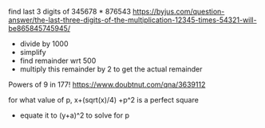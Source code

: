 find last 3 digits of 345678 * 876543
https://byjus.com/question-answer/the-last-three-digits-of-the-multiplication-12345-times-54321-will-be865845745945/
- divide by 1000
- simplify
- find remainder wrt 500 
- multiply this remainder by 2 to get the actual remainder

Powers of 9 in 177!
https://www.doubtnut.com/qna/3639112

for what value of p, x+(sqrt(x)/4) +p^2 is a perfect square
- equate it to (y+a)^2 to solve for p